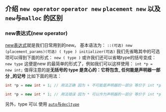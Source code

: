 ## 介绍 `new operator` `operator new` `placement new` 以及 `new`与`malloc` 的区别

### new表达式(new operator)
[new表达式](http://zh.cppreference.com/w/cpp/language/new)就是我们日常用到的new。
基本语法为：
`::(可选) new (placement_params)(可选) ( type ) initializer(可选)`
我们先省略其中的可选项可以得到下面的形式：
`new ( type )`
或许我们还可以省略type的括号变成：
`new type`
这便是new 的最简单的形式了，例如我们可以这样使用：
`int *p = new int;`
值得注意的是**无括号的 type 是贪心的：它将包含_ 任何能是声明器一部分 _的记号** 比如下面的用法：

``` cpp
int *p = new int + 1; // 用法正确 因为 + 不可能是声明器的一部分 等价于 int *p = new (int) + 1;

int *p = new int * 1; // 用法错误 因为 * 可以作为声明器的一部分 等价于 int *p = new (int *) 1;
```

另外，type 可以 使用 [`auto`与`decltype`](cpp)
